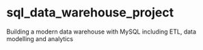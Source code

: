 # sql_data_warehouse_project
Building a modern data warehouse with MySQL including ETL, data modelling and analytics
